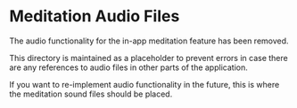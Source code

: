 # Meditation Audio Files

The audio functionality for the in-app meditation feature has been removed.

This directory is maintained as a placeholder to prevent errors in case there are any references to audio files in other parts of the application.

If you want to re-implement audio functionality in the future, this is where the meditation sound files should be placed. 